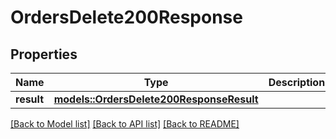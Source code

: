 # OrdersDelete200Response

## Properties

Name | Type | Description | Notes
------------ | ------------- | ------------- | -------------
**result** | [**models::OrdersDelete200ResponseResult**](_orders_delete_200_response_result.md) |  | 

[[Back to Model list]](../README.md#documentation-for-models) [[Back to API list]](../README.md#documentation-for-api-endpoints) [[Back to README]](../README.md)


